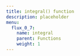 ```yaml
---
title: integral() function
description: placeholder
menu:
  flux_0_7:
    name: integral
    parent: Functions
    weight: 1
---
```

